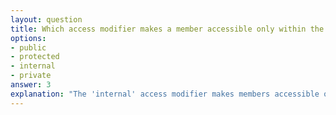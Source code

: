 ```yaml
---
layout: question
title: Which access modifier makes a member accessible only within the same assembly?
options:
- public
- protected
- internal
- private
answer: 3
explanation: "The 'internal' access modifier makes members accessible only within the same assembly. It provides more access than private but less than public, being assembly-scoped."
---
```

